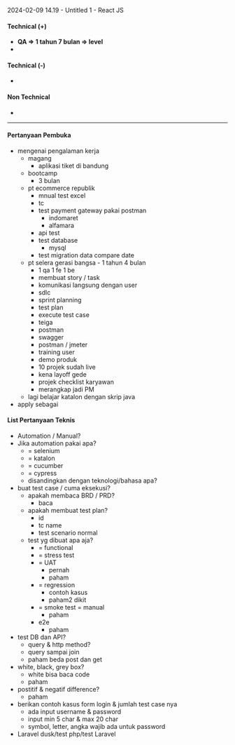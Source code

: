 2024-02-09 14.19 - Untitled 1 - React JS

#### Technical (+) 

- **QA => 1 tahun 7 bulan => level**  
- 

#### Technical (-)  

- 

#### Non Technical  

- 

---

#### Pertanyaan Pembuka

- mengenai pengalaman kerja 
	- magang 
		- aplikasi tiket di bandung
	- bootcamp
		- 3 bulan
	- pt ecommerce republik
		- mnual test excel
		- tc
		- test payment gateway pakai postman
			- indomaret
			- alfamara
		- api test
		- test database
			- mysql
		- test migration data compare date
	- pt selera gerasi bangsa - 1 tahun 4 bulan
		- 1 qa 1 fe 1 be
		- membuat story / task
		- komunikasi langsung dengan user
		- sdlc
		- sprint planning
		- test plan
		- execute test case
		- teiga
		- postman
		- swagger
		- postman / jmeter
		- training user
		- demo produk
		- 10 projek sudah live
		- kena layoff gede
		- projek checklist karyawan 
		- merangkap jadi PM
	- lagi belajar katalon dengan skrip java
- apply sebagai


#### List Pertanyaan Teknis

- Automation / Manual?  
- Jika automation pakai apa?
	- = selenium
	- = katalon
	- = cucumber
	- = cypress
	- disandingkan dengan teknologi/bahasa apa?
- buat test case / cuma eksekusi?
	- apakah membaca BRD / PRD?
		- baca
	- apakah membuat test plan?
		- id
		- tc name
		- test scenario normal
	- test yg dibuat apa aja?
		- = functional
		- = stress test
		- = UAT
			- pernah
			- paham
		- = regression
			- contoh kasus
			- paham2 dikit
		- = smoke test = manual
			- paham
		- e2e
			- paham
- test DB dan API?
	- query & http method?
	- query sampai join
	- paham beda post dan get
- white, black, grey box?
	- white bisa baca code
	- paham
- postitif & negatif difference?
	- paham
- berikan contoh kasus form login & jumlah test case nya
	- ada input username & password
	- input min 5 char & max 20 char
	- symbol, letter, angka wajib ada untuk password
- Laravel dusk/test php/test Laravel